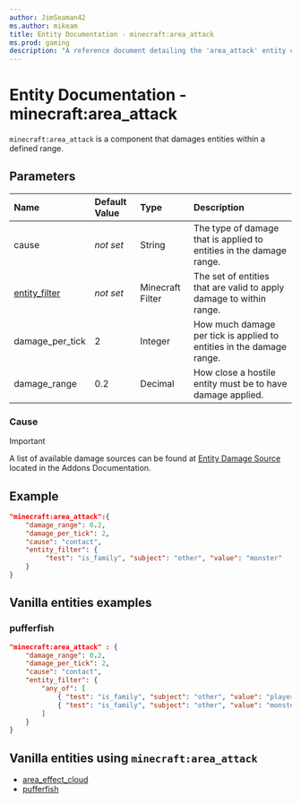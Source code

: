 ```yaml
---
author: JimSeaman42
ms.author: mikeam
title: Entity Documentation - minecraft:area_attack
ms.prod: gaming
description: "A reference document detailing the 'area_attack' entity component"
---
```


# Entity Documentation - minecraft:area_attack

`minecraft:area_attack` is a component that damages entities within a defined range.

## Parameters

|Name |Default Value  |Type  |Description  |
|:----------|:----------|:----------|:----------|
|cause |*not set* | String| The type of damage that is applied to entities in the damage range. |
|[entity_filter](../FilterList.md) |*not set*  |Minecraft Filter|The set of entities that are valid to apply damage to within range.    |
|damage_per_tick| 2| Integer|  How much damage per tick is applied to entities in the damage range. |
|damage_range| 0.2| Decimal| How close a hostile entity must be to have damage applied. |

### Cause

> [!IMPORTANT]
> A list of available damage sources can be found at [Entity Damage Source](../../../AddonsReference/Examples/AddonEntities.md#entity-damage-source) located in the Addons Documentation.

## Example

```json
"minecraft:area_attack":{
    "damage_range": 0.2,
    "damage_per_tick": 2,
    "cause": "contact",
    "entity_filter": {
         "test": "is_family", "subject": "other", "value": "monster"
    }
}
```

## Vanilla entities examples

### pufferfish

```json
"minecraft:area_attack" : {
    "damage_range": 0.2,
    "damage_per_tick": 2,
    "cause": "contact",
    "entity_filter": {
        "any_of": [
            { "test": "is_family", "subject": "other", "value": "player" },
            { "test": "is_family", "subject": "other", "value": "monster" }
        ]    
    }
}
```


## Vanilla entities using `minecraft:area_attack`

- [area_effect_cloud](../../../../Source/VanillaBehaviorPack_Snippets/entities/area_effect_cloud.md)
- [pufferfish](../../../../Source/VanillaBehaviorPack_Snippets/entities/pufferfish.md)
